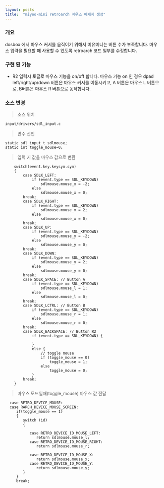 ```yaml
---
layout: posts
title:  "miyoo-mini retroarch 마우스 메세지 생성"
---
```


### 개요

dosbox 에서 마우스 커서를 움직이기 위해서 미유미니는 버튼 수가 부족합니다.
마우스 입력을 필요할 때 사용할 수 있도록 retroarch 코드 일부를 수정합니다.

### 구현 된 기능

- R2 입력시 토글로 마우스 기능을 on/off 합니다.
  마우스 기능 on 인 경우 dpad left/right/up/down 버튼은 마우스 커서를 이동시키고,
  A 버튼은 마우스 L 버튼으로, B버튼은 마우스 R 버튼으로 동작합니다.

### 소스 변경

> 소스 위치

    input/drivers/sdl_input.c

> 변수 선언

    static sdl_input_t sdlmouse;
    static int toggle_mouse=0;


> 입력 키 값을 마우스 값으로 변환

		switch(event.key.keysym.sym)
		{
			case SDLK_LEFT:
				if (event.type == SDL_KEYDOWN)
					sdlmouse.mouse_x = -2;
				else
					sdlmouse.mouse_x = 0;
			break;
			case SDLK_RIGHT:
				if (event.type == SDL_KEYDOWN)
					sdlmouse.mouse_x = 2;
				else
					sdlmouse.mouse_x = 0;
			break;
			case SDLK_UP:
				if (event.type == SDL_KEYDOWN)
					sdlmouse.mouse_y = -2;
				else
					sdlmouse.mouse_y = 0;
			break;
			case SDLK_DOWN:
				if (event.type == SDL_KEYDOWN)
					sdlmouse.mouse_y = 2;
				else
					sdlmouse.mouse_y = 0;
			break;
			case SDLK_SPACE: // Button A
				if (event.type == SDL_KEYDOWN)
					sdlmouse.mouse_l = 1;
				else
					sdlmouse.mouse_l = 0;
			break;
			case SDLK_LCTRL: // Button B
				if (event.type == SDL_KEYDOWN)
					sdlmouse.mouse_r = 1;
				else
					sdlmouse.mouse_r = 0;				
			break;
			case SDLK_BACKSPACE: // Button R2
				if (event.type == SDL_KEYDOWN) {

				}
				else {
					// toggle mouse
					if (toggle_mouse == 0)
						toggle_mouse = 1;
					else
						toggle_mouse = 0;
				}			
			break;
		}

> 마우스 모드일때(toggle_mouse) 마우스 값 전달

      case RETRO_DEVICE_MOUSE:
      case RARCH_DEVICE_MOUSE_SCREEN: 
         if(toggle_mouse == 1) 
         {
            switch (id)
            {

               case RETRO_DEVICE_ID_MOUSE_LEFT:
                  return sdlmouse.mouse_l; 
               case RETRO_DEVICE_ID_MOUSE_RIGHT:
                  return sdlmouse.mouse_r; 

               case RETRO_DEVICE_ID_MOUSE_X:
                  return sdlmouse.mouse_x;
               case RETRO_DEVICE_ID_MOUSE_Y:
                  return sdlmouse.mouse_y; 
            }
         }
         break;
        
